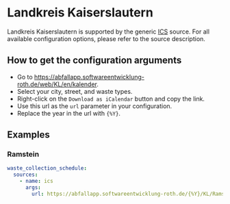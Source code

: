 # Landkreis Kaiserslautern

Landkreis Kaiserslautern is supported by the generic [ICS](/doc/source/ics.md) source. For all available configuration options, please refer to the source description.


## How to get the configuration arguments

- Go to <https://abfallapp.softwareentwicklung-roth.de/web/KL/en/kalender>.
- Select your city, street, and waste types.
- Right-click on the `Download as iCalendar` button and copy the link.
- Use this url as the `url` parameter in your configuration.
- Replace the year in the url with `{%Y}`.

## Examples

### Ramstein

```yaml
waste_collection_schedule:
  sources:
    - name: ics
      args:
        url: https://abfallapp.softwareentwicklung-roth.de/{%Y}/KL/Ramstein/Rathausring/ics/de?abfallart_Restmuell=on&abfallart_GelberSack=on&abfallart_Biomuell=on&abfallart_Papier=on
```
